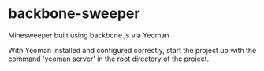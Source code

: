 backbone-sweeper
================

Minesweeper built using backbone.js via Yeoman

With Yeoman installed and configured correctly, start the project up with the command 'yeoman server' in the root directory of the project.
